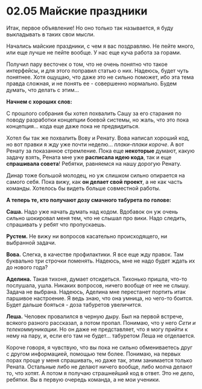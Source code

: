 # 02.05 Майские праздники

Итак, первое объявление! Но оно только так называется, я буду выкладывать в таких свои мысли.

Начались майские праздники, с чем я вас поздравляю. Не пейте много, или еще лучше не пейте вообще. У нас еще куча работа за горами.

Получил пару весточек о том, что не очень понятно что такое интерфейсы, и для этого поправил статью о них. Надеюсь, будет чуть понятнее. Хотя ощущаю, что даже это не сильно поможет, ибо эта тема правда сложная, и не понять ее - совершенно нормально. Будем думать, что делать с этим...

**Начнем с хороших слов:**

С прошлого собрания бы хотел похвалить Сашу за его старания по поводу разработки концепции боевой системы, но жаль, что это пока концепция... кода еще даже пока не предвидиться.

Хотел бы так же похвалить Вову и Ренату. Вова написал хороший код, но вот правки я жду уже почти неделю... *плаки-плаки короче*. А вот Ренату за показанное стремление. Пока еще **некоторые** думают, какую задачу взять, Рената мне уже **расписала идею кода**, так и еще **спрашивала совета**! Ребятки, равняемся на нашу дорогую Ренату.

Динар тоже большой молодец, но уж слишком сильно опирается на самого себя. Пока вижу, как **он делает свой проект**, а не как часть команды. Хотелось бы видеть больше совместной работы.

**А теперь те, кто получают дозу смачного табурета по голове:**

**Саша.** Надо уже начать думать над кодом. Вдобавок он уж очень сильно шокировал меня тем, что не слышал про вики. Надо следить, спрашивать у ребят что пропускаешь.

**Рустем.** Не вижу ни вопросов касательно происходящего, ни выбранной задачи.

**Вова.** Слегка, в качестве профилактики. Я все еще жду правок. Там буквально три строчки поменять. Надеюсь, мне не надо будет ждать их до нового года?

**Аделина.** Такая тихоня, думает отсидеться. Тихонько пришла, что-то послушала, ушла. Никаких вопросов, ничего вообще от нее не слышу. Задача не выбрана. Надеюсь, Аделина мне перестанет портить итак паршивое настроение. Я ведь знаю, что она умница, но чего-то боится. Будет дальше бояться - доза табуретов увеличится.

**Леша.** Человек провалился в черную дыру. Был на первой встрече, всякого разного рассказал, а потом пропал. Понимаю, что у него *Сети и телекоммуникации*.  Но он даже не представляет, что я могу прийти к нему на пару, и, если его там не будет... табуретом Леша не отделается.

Короче говоря, я чувствую, что вы пока не сильно обмениваетесь друг с другом информацией, помощью тем более. Понимаю, на первых порах проще у меня спрашивать, но даже так, этим занимается только Рената. Остальные либо не делают ничего вообще, либо молча делают то, что хотят. А потом я получаю страшнейший код в ответ. Это не дело, ребятки. Вы в первую очередь команда, а не мои ученики.